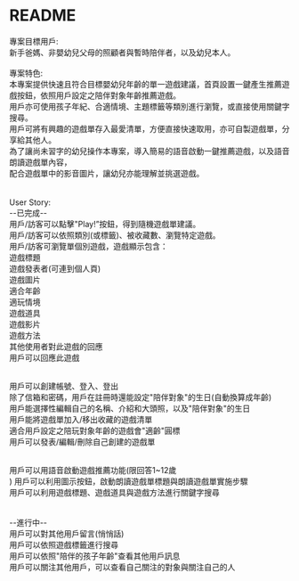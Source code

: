 # README

專案目標用戶:<br>
新手爸媽、非嬰幼兒父母的照顧者與暫時陪伴者，以及幼兒本人。<br>
<br>
專案特色:<br>
本專案提供快速且符合目標嬰幼兒年齡的單一遊戲建議，首頁設置一鍵產生推薦遊戲按鈕，依照用戶設定之陪伴對象年齡推薦遊戲。<br>
用戶亦可使用孩子年紀、合適情境、主題標籤等類別進行瀏覽，或直接使用關鍵字搜尋。<br>
用戶可將有興趣的遊戲單存入最愛清單，方便直接快速取用，亦可自製遊戲單，分享給其他人。<br>
為了讓尚未習字的幼兒操作本專案，導入簡易的語音啟動一鍵推薦遊戲，以及語音朗讀遊戲單內容，<br>
配合遊戲單中的影音圖片，讓幼兒亦能理解並挑選遊戲。<br>
<br><br>
User Story:<br>
--已完成--<br>
用戶/訪客可以點擊"Play!”按鈕，得到隨機遊戲單建議。<br>
用戶/訪客可以依照類別(或標籤)、被收藏數、瀏覽特定遊戲。<br>
用戶/訪客可瀏覽單個別遊戲，遊戲顯示包含：<br>
	遊戲標題<br>
	遊戲發表者(可連到個人頁)<br>
	遊戲圖片<br>
	適合年齡<br>
	適玩情境<br>
	遊戲道具<br>
	遊戲影片<br>
	遊戲方法<br>
	其他使用者對此遊戲的回應<br>
	用戶可以回應此遊戲<br>
<br>

用戶可以創建帳號、登入、登出<br>
	除了信箱和密碼，用戶在註冊時還能設定"陪伴對象"的生日(自動換算成年齡)<br>
	用戶能選擇性編輯自己的名稱、介紹和大頭照，以及"陪伴對象"的生日<br>
	用戶能將遊戲單加入/移出收藏的遊戲清單<br>
	適合用戶設定之陪玩對象年齡的遊戲會"適齡"圓標<br>
	用戶可以發表/編輯/刪除自己創建的遊戲單<br>

<br>
用戶可以用語音啟動遊戲推薦功能(限回答1~12歲<br>)
用戶可以利用圖示按鈕，啟動朗讀遊戲單標題與朗讀遊戲單實施步驟<br>
用戶可以利用遊戲標題、遊戲道具與遊戲方法進行關鍵字搜尋<br>
<br><br>
--進行中--<br>
用戶可以對其他用戶留言(悄悄話)<br>
用戶可以依照遊戲標籤進行搜尋<br>
用戶可以依照"陪伴的孩子年齡"查看其他用戶訊息<br>
用戶可以關注其他用戶，可以查看自己關注的對象與關注自己的人<br>
